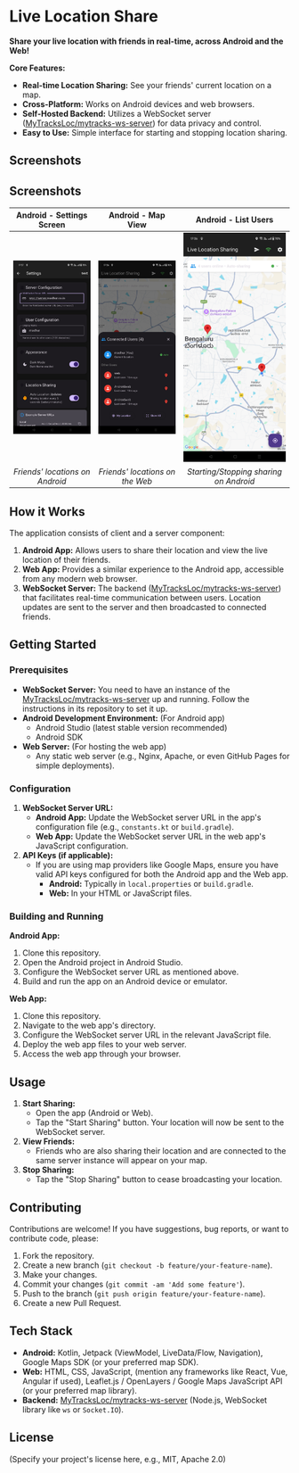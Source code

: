 # Live Location Share

**Share your live location with friends in real-time, across Android and the Web!**

**Core Features:**

*   **Real-time Location Sharing:** See your friends' current location on a map.
*   **Cross-Platform:** Works on Android devices and web browsers.
*   **Self-Hosted Backend:** Utilizes a WebSocket server ([MyTracksLoc/mytracks-ws-server](https://github.com/MyTracksLoc/mytracks-ws-server)) for data privacy and control.
*   **Easy to Use:** Simple interface for starting and stopping location sharing.

## Screenshots

## Screenshots

| Android - Settings Screen          | Android - Map View              | Android - List Users |
| :-------------------------: | :--------------------------: | :--------------------------: |
| ![Android Map View](https://raw.githubusercontent.com/MyTracksLoc/mytracks-flutter-client/master/screen1.jpg) | ![Web Map View](https://raw.githubusercontent.com/MyTracksLoc/mytracks-flutter-client/master/screen2.jpg) | ![Android Sharing Controls](https://raw.githubusercontent.com/MyTracksLoc/mytracks-flutter-client/master/screen3.jpg) |
| *Friends' locations on Android* | *Friends' locations on the Web* | *Starting/Stopping sharing on Android* |


## How it Works

The application consists of client and a server component:

1.  **Android App:** Allows users to share their location and view the live location of their friends.
2.  **Web App:** Provides a similar experience to the Android app, accessible from any modern web browser.
3.  **WebSocket Server:** The backend ([MyTracksLoc/mytracks-ws-server](https://github.com/MyTracksLoc/mytracks-ws-server)) that facilitates real-time communication between users. Location updates are sent to the server and then broadcasted to connected friends.

## Getting Started

### Prerequisites

*   **WebSocket Server:** You need to have an instance of the [MyTracksLoc/mytracks-ws-server](https://github.com/MyTracksLoc/mytracks-ws-server) up and running. Follow the instructions in its repository to set it up.
*   **Android Development Environment:** (For Android app)
    *   Android Studio (latest stable version recommended)
    *   Android SDK
*   **Web Server:** (For hosting the web app)
    *   Any static web server (e.g., Nginx, Apache, or even GitHub Pages for simple deployments).

### Configuration

1.  **WebSocket Server URL:**
    *   **Android App:** Update the WebSocket server URL in the app's configuration file (e.g., `constants.kt` or `build.gradle`).
    *   **Web App:** Update the WebSocket server URL in the web app's JavaScript configuration.
2.  **API Keys (if applicable):**
    *   If you are using map providers like Google Maps, ensure you have valid API keys configured for both the Android app and the Web app.
        *   **Android:** Typically in `local.properties` or `build.gradle`.
        *   **Web:** In your HTML or JavaScript files.

### Building and Running

**Android App:**

1.  Clone this repository.
2.  Open the Android project in Android Studio.
3.  Configure the WebSocket server URL as mentioned above.
4.  Build and run the app on an Android device or emulator.

**Web App:**

1.  Clone this repository.
2.  Navigate to the web app's directory.
3.  Configure the WebSocket server URL in the relevant JavaScript file.
4.  Deploy the web app files to your web server.
5.  Access the web app through your browser.

## Usage

1.  **Start Sharing:**
    *   Open the app (Android or Web).
    *   Tap the "Start Sharing" button. Your location will now be sent to the WebSocket server.
2.  **View Friends:**
    *   Friends who are also sharing their location and are connected to the same server instance will appear on your map.
3.  **Stop Sharing:**
    *   Tap the "Stop Sharing" button to cease broadcasting your location.

## Contributing

Contributions are welcome! If you have suggestions, bug reports, or want to contribute code, please:

1.  Fork the repository.
2.  Create a new branch (`git checkout -b feature/your-feature-name`).
3.  Make your changes.
4.  Commit your changes (`git commit -am 'Add some feature'`).
5.  Push to the branch (`git push origin feature/your-feature-name`).
6.  Create a new Pull Request.

## Tech Stack

*   **Android:** Kotlin, Jetpack (ViewModel, LiveData/Flow, Navigation), Google Maps SDK (or your preferred map SDK).
*   **Web:** HTML, CSS, JavaScript, (mention any frameworks like React, Vue, Angular if used), Leaflet.js / OpenLayers / Google Maps JavaScript API (or your preferred map library).
*   **Backend:** [MyTracksLoc/mytracks-ws-server](https://github.com/MyTracksLoc/mytracks-ws-server) (Node.js, WebSocket library like `ws` or `Socket.IO`).

## License

(Specify your project's license here, e.g., MIT, Apache 2.0)

